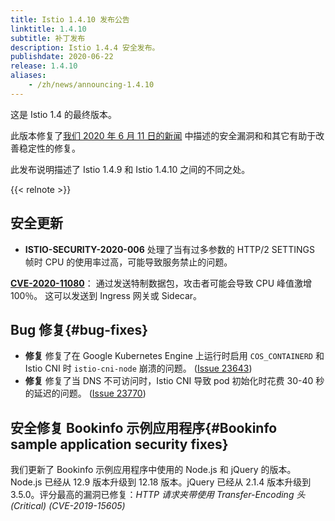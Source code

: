 ```yaml
---
title: Istio 1.4.10 发布公告
linktitle: 1.4.10
subtitle: 补丁发布
description: Istio 1.4.4 安全发布。
publishdate: 2020-06-22
release: 1.4.10
aliases:
    - /zh/news/announcing-1.4.10
---
```


这是 Istio 1.4 的最终版本。

此版本修复了[我们 2020 年 6 月 11 日的新闻](/zh/news/security/istio-security-2020-006/index.md) 中描述的安全漏洞和和其它有助于改善稳定性的修复。

此发布说明描述了 Istio 1.4.9 和 Istio 1.4.10 之间的不同之处。

{{< relnote >}}

## 安全更新

- **ISTIO-SECURITY-2020-006** 处理了当有过多参数的 HTTP/2 SETTINGS 帧时 CPU 的使用率过高，可能导致服务禁止的问题。

__[CVE-2020-11080](https://cve.mitre.org/cgi-bin/cvename.cgi?name=CVE-2020-11080)__：
通过发送特制数据包，攻击者可能会导致 CPU 峰值激增100％。 这可以发送到 Ingress 网关或 Sidecar。

## Bug 修复{#bug-fixes}

- **修复** 修复了在 Google Kubernetes Engine 上运行时启用 `COS_CONTAINERD` 和 Istio CNI 时 `istio-cni-node` 崩溃的问题。
([Issue 23643](https://github.com/istio/istio/issues/23643))
- **修复** 修复了当 DNS 不可访问时，Istio CNI 导致 pod 初始化时花费 30-40 秒的延迟的问题。
([Issue 23770](https://github.com/istio/istio/issues/23770))

## 安全修复 Bookinfo 示例应用程序{#Bookinfo sample application security fixes}

我们更新了 Bookinfo 示例应用程序中使用的 Node.js 和 jQuery 的版本。 Node.js 已经从 12.9 版本升级到 12.18 版本。jQuery 已经从 2.1.4 版本升级到 3.5.0。评分最高的漏洞已修复：*HTTP 请求夹带使用 Transfer-Encoding 头   (Critical) (CVE-2019-15605)*
